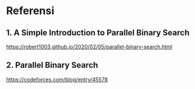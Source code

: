 # Referensi 

## 1. A Simple Introduction to Parallel Binary Search 
https://robert1003.github.io/2020/02/05/parallel-binary-search.html

## 2. Parallel Binary Search
https://codeforces.com/blog/entry/45578